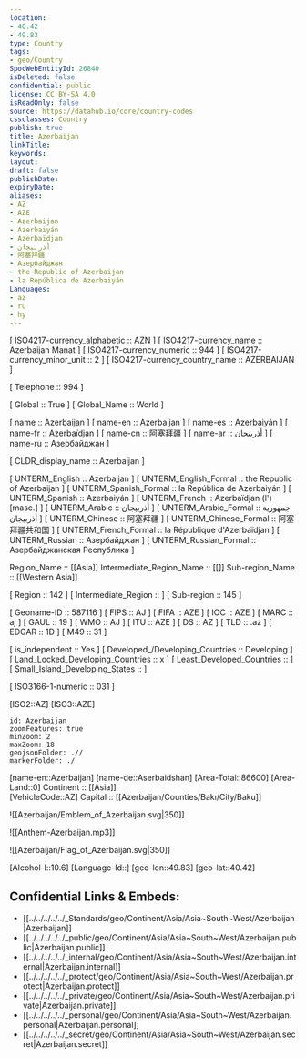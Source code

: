 ```yaml
---
location:
- 40.42
- 49.83
type: Country
tags:
- geo/Country
SpocWebEntityId: 26840
isDeleted: false
confidential: public
license: CC BY-SA 4.0
isReadOnly: false
source: https://datahub.io/core/country-codes
cssclasses: Country
publish: true
title: Azerbaijan
linkTitle: 
keywords: 
layout: 
draft: false
publishDate: 
expiryDate: 
aliases:
- AZ
- AZE
- Azerbaijan
- Azerbaiyán
- Azerbaïdjan
- أذربيجان
- 阿塞拜疆
- Азербайджан
- the Republic of Azerbaijan
- la República de Azerbaiyán
Languages:
- az
- ru
- hy
---
```



[	ISO4217-currency_alphabetic	 :: AZN ] 
[	ISO4217-currency_name	 :: Azerbaijan Manat ] 
[	ISO4217-currency_numeric	 :: 944 ] 
[	ISO4217-currency_minor_unit	 :: 2 ] 
[	ISO4217-currency_country_name	 :: AZERBAIJAN ] 

[	Telephone	 :: 994 ] 

[	Global	 :: True ] 
[	Global_Name	 :: World ] 

[	name	 :: Azerbaijan ] 
[	name-en	 :: Azerbaijan ] 
[	name-es	 :: Azerbaiyán ] 
[	name-fr	 :: Azerbaïdjan ] 
[	name-cn	 :: 阿塞拜疆 ] 
[	name-ar	 :: أذربيجان ] 
[	name-ru	 :: Азербайджан ] 

[	CLDR_display_name	 :: Azerbaijan ] 

[	UNTERM_English	 :: Azerbaijan ] 
[	UNTERM_English_Formal	 :: the Republic of Azerbaijan ] 
[	UNTERM_Spanish_Formal	 :: la República de Azerbaiyán ] 
[	UNTERM_Spanish	 :: Azerbaiyán ] 
[	UNTERM_French	 :: Azerbaïdjan (l') [masc.] ] 
[	UNTERM_Arabic	 :: أذربيجان ] 
[	UNTERM_Arabic_Formal	 :: جمهورية أذربيجان ] 
[	UNTERM_Chinese	 :: 阿塞拜疆 ] 
[	UNTERM_Chinese_Formal	 :: 阿塞拜疆共和国 ] 
[	UNTERM_French_Formal	 :: la République d'Azerbaïdjan ] 
[	UNTERM_Russian	 :: Азербайджан ] 
[	UNTERM_Russian_Formal	 :: Азербайджанская Республика ] 

Region_Name ::  [[Asia]] 
Intermediate_Region_Name ::  [[]] 
Sub-region_Name ::  [[Western Asia]] 

[	Region	 :: 142 ] 
[	Intermediate_Region	 ::  ] 
[	Sub-region	 :: 145 ] 

[	Geoname-ID	 :: 587116 ] 
[	FIPS	 :: AJ ] 
[	FIFA	 :: AZE ] 
[	IOC	 :: AZE ] 
[	MARC	 :: aj ] 
[	GAUL	 :: 19 ] 
[	WMO	 :: AJ ] 
[	ITU	 :: AZE ] 
[	DS	 :: AZ ] 
[	TLD	 :: .az ] 
[	EDGAR	 :: 1D ] 
[	M49	 :: 31 ] 

[	is_independent	 :: Yes ] 
[	Developed_/Developing_Countries	 :: Developing ] 
[	Land_Locked_Developing_Countries	 :: x ] 
[	Least_Developed_Countries	 ::  ] 
[	Small_Island_Developing_States	 ::  ] 

[	ISO3166-1-numeric	 :: 031 ] 



[ISO2::AZ] 
[ISO3::AZE] 
```leaflet
id: Azerbaijan
zoomFeatures: true 
minZoom: 2 
maxZoom: 18
geojsonFolder: .//
markerFolder: ./
```

[name-en::Azerbaijan] 
[name-de::Aserbaidshan] 
[Area-Total::86600] 
[Area-Land::0] 
Continent :: [[Asia]]  
[VehicleCode::AZ] 
Capital :: [[Azerbaijan/Counties/Bakı/City/Baku]]  

![[Azerbaijan/Emblem_of_Azerbaijan.svg|350]] 

![[Anthem-Azerbaijan.mp3]] 

![[Azerbaijan/Flag_of_Azerbaijan.svg|350]] 

[Alcohol-l::10.6] 
[Language-Id::] 
[geo-lon::49.83] 
[geo-lat::40.42] 



## Confidential Links & Embeds: 
- [[../../../../../_Standards/geo/Continent/Asia/Asia~South~West/Azerbaijan|Azerbaijan]] 
- [[../../../../../_public/geo/Continent/Asia/Asia~South~West/Azerbaijan.public|Azerbaijan.public]] 
- [[../../../../../_internal/geo/Continent/Asia/Asia~South~West/Azerbaijan.internal|Azerbaijan.internal]] 
- [[../../../../../_protect/geo/Continent/Asia/Asia~South~West/Azerbaijan.protect|Azerbaijan.protect]] 
- [[../../../../../_private/geo/Continent/Asia/Asia~South~West/Azerbaijan.private|Azerbaijan.private]] 
- [[../../../../../_personal/geo/Continent/Asia/Asia~South~West/Azerbaijan.personal|Azerbaijan.personal]] 
- [[../../../../../_secret/geo/Continent/Asia/Asia~South~West/Azerbaijan.secret|Azerbaijan.secret]] 
